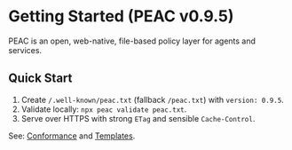 # Getting Started (PEAC v0.9.5)

PEAC is an open, web-native, file-based policy layer for agents and services.

## Quick Start

1. Create `/.well-known/peac.txt` (fallback `/peac.txt`) with `version: 0.9.5`.
2. Validate locally: `npx peac validate peac.txt`.
3. Serve over HTTPS with strong `ETag` and sensible `Cache-Control`.

See: [Conformance](conformance.md) and [Templates](templates.md).
